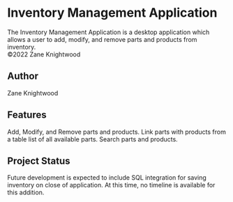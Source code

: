 # Inventory Management Application
The Inventory Management Application is a desktop application which allows a user to add, modify, and remove parts and products from inventory.<br/>
&copy;2022 Zane Knightwood

## Author
Zane Knightwood

## Features
Add, Modify, and Remove parts and products.
Link parts with products from a table list of all available parts.
Search parts and products.

## Project Status
Future development is expected to include SQL integration for saving inventory on close of application.
At this time, no timeline is available for this addition.
